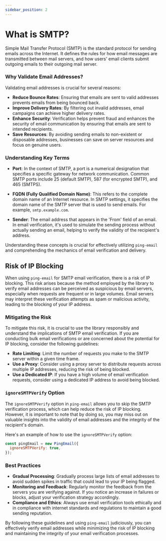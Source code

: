 ```yaml
---
sidebar_position: 2
---
```


# What is SMTP?

Simple Mail Transfer Protocol (SMTP) is the standard protocol for sending emails across the Internet. It defines the rules for how email messages are transmitted between mail servers, and how users' email clients submit outgoing emails to their outgoing mail server.

### Why Validate Email Addresses?

Validating email addresses is crucial for several reasons:

- **Reduce Bounce Rates**: Ensuring that emails are sent to valid addresses prevents emails from being bounced back.
- **Improve Delivery Rates**: By filtering out invalid addresses, email campaigns can achieve higher delivery rates.
- **Enhance Security**: Verification helps prevent fraud and enhances the security of email communication by ensuring that emails are sent to intended recipients.
- **Save Resources**: By avoiding sending emails to non-existent or disposable addresses, businesses can save on server resources and focus on genuine users.

### Understanding Key Terms

- **Port**: In the context of SMTP, a port is a numerical designation that specifies a specific gateway for network communication. Common SMTP ports include 25 (default SMTP), 587 (for encrypted SMTP), and 465 (SMTPS).

- **FQDN (Fully Qualified Domain Name)**: This refers to the complete domain name of an Internet resource. In SMTP settings, it specifies the domain name of the SMTP server that is used to send emails. For example, `smtp.example.com`.

- **Sender**: The email address that appears in the 'From' field of an email. In email verification, it's used to simulate the sending process without actually sending an email, helping to verify the validity of the recipient's address.

Understanding these concepts is crucial for effectively utilizing `ping-email` and comprehending the mechanics of email verification and delivery.

## Risk of IP Blocking

When using `ping-email` for SMTP email verification, there is a risk of IP blocking. This risk arises because the method employed by the library to verify email addresses can be perceived as suspicious by email servers, especially when requests are frequent or in large volumes. Email servers may interpret these verification attempts as spam or malicious activity, leading to the blocking of your IP address.

### Mitigating the Risk

To mitigate this risk, it is crucial to use the library responsibly and understand the implications of SMTP email verification. If you are conducting bulk email verifications or are concerned about the potential for IP blocking, consider the following guidelines:

- **Rate Limiting**: Limit the number of requests you make to the SMTP server within a given time frame.
- **Use a Proxy**: Consider using a proxy server to distribute requests across multiple IP addresses, reducing the risk of being blocked.
- **Use a Dedicated IP**: If you have a high volume of email verification requests, consider using a dedicated IP address to avoid being blocked.

### `ignoreSMTPVerify` Option

The `ignoreSMTPVerify` option in `ping-email` allows you to skip the SMTP verification process, which can help reduce the risk of IP blocking. However, it is important to note that by doing so, you may miss out on valuable insights into the validity of email addresses and the integrity of the recipient's domain.

Here's an example of how to use the `ignoreSMTPVerify` option:

```js
const pingEmail = new PingEmail({
  ignoreSMTPVerify: true,
});
```

### Best Practices

- **Gradual Processing**: Gradually process large lists of email addresses to avoid sudden spikes in traffic that could lead to your IP being flagged.
- **Monitoring and Feedback**: Regularly monitor the feedback from the servers you are verifying against. If you notice an increase in failures or blocks, adjust your verification strategy accordingly.
- **Compliance and Ethics**: Always use email verification tools ethically and in compliance with internet standards and regulations to maintain a good sending reputation.

By following these guidelines and using `ping-email` judiciously, you can effectively verify email addresses while minimizing the risk of IP blocking and maintaining the integrity of your email verification processes.
